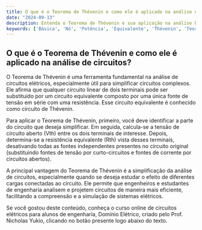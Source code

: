 ```yaml
---
title: O que é o Teorema de Thévenin e como ele é aplicado na análise de circuitos?
date: "2024-09-13"
description: Entenda o Teorema de Thévenin e sua aplicação na análise básica de circuitos elétricos.
keywords: ['Básica', 'Nó', 'Potência', 'Equivalente', 'Thévenin', 'Teorema', 'simulação']
---
```


## O que é o Teorema de Thévenin e como ele é aplicado na análise de circuitos?

O Teorema de Thévenin é uma ferramenta fundamental na análise de circuitos elétricos, especialmente útil para simplificar circuitos complexos. Ele afirma que qualquer circuito linear de dois terminais pode ser substituído por um circuito equivalente composto por uma única fonte de tensão em série com uma resistência. Esse circuito equivalente é conhecido como circuito de Thévenin.

Para aplicar o Teorema de Thévenin, primeiro, você deve identificar a parte do circuito que deseja simplificar. Em seguida, calcula-se a tensão de circuito aberto (Vth) entre os dois terminais de interesse. Depois, determina-se a resistência equivalente (Rth) vista desses terminais, desativando todas as fontes independentes presentes no circuito original (substituindo fontes de tensão por curto-circuitos e fontes de corrente por circuitos abertos).

A principal vantagem do Teorema de Thévenin é a simplificação da análise de circuitos, especialmente quando se deseja estudar o efeito de diferentes cargas conectadas ao circuito. Ele permite que engenheiros e estudantes de engenharia analisem e projetem circuitos de maneira mais eficiente, facilitando a compreensão e a simulação de sistemas elétricos.

Se você gostou deste conteúdo, conheça o curso online de circuitos elétricos para alunos de engenharia, Domínio Elétrico, criado pelo Prof. Nicholas Yukio, clicando no botão presente logo abaixo do texto.